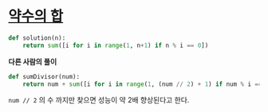 # [약수의 합](https://programmers.co.kr/learn/courses/30/lessons/12928)

```python
def solution(n):
    return sum([i for i in range(1, n+1) if n % i == 0])
```

**다른 사람의 풀이**

```python
def sumDivisor(num):
    return num + sum([i for i in range(1, (num // 2) + 1) if num % i == 0])
```

`num // 2` 의 수 까지만 찾으면 성능이 약 2배 향상된다고 한다.
